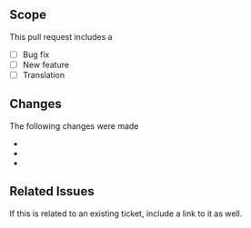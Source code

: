 ## Scope

This pull request includes a

- [ ] Bug fix
- [ ] New feature
- [ ] Translation

## Changes

The following changes were made

-
-
-

## Related Issues

If this is related to an existing ticket, include a link to it as well.
